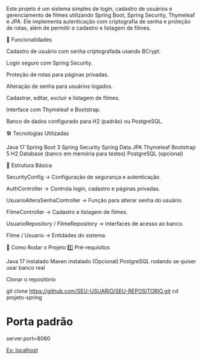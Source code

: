 Este projeto é um sistema simples de login, cadastro de usuários e gerenciamento de filmes utilizando Spring Boot, Spring Security, Thymeleaf e JPA.
Ele implementa autenticação com criptografia de senha e proteção de rotas, além de permitir o cadastro e listagem de filmes.

📌 Funcionalidades

Cadastro de usuário com senha criptografada usando BCrypt.

Login seguro com Spring Security.

Proteção de rotas para páginas privadas.

Alteração de senha para usuários logados.

Cadastrar, editar, excluir e listagem de filmes.

Interface com Thymeleaf e Bootstrap.

Banco de dados configurado para H2 (padrão) ou PostgreSQL.

🛠 Tecnologias Utilizadas

Java 17
Spring Boot 3
Spring Security
Spring Data JPA
Thymeleaf
Bootstrap 5
H2 Database (banco em memória para testes)
PostgreSQL (opcional)

📂 Estrutura Básica

SecurityConfig → Configuração de segurança e autenticação.

AuthController → Controla login, cadastro e páginas privadas.

UsuarioAlteraSenhaController → Função para alterar senha do usuário.

FilmeController → Cadastro e listagem de filmes.

UsuarioRepository / FilmeRepository → Interfaces de acesso ao banco.

Filme / Usuario → Entidades do sistema.

🚀 Como Rodar o Projeto
1️⃣ Pré-requisitos

Java 17 instalado
Maven instalado
(Opcional) PostgreSQL rodando se quiser usar banco real

Clonar o repositório

git clone https://github.com/SEU-USUARIO/SEU-REPOSITORIO.git
cd projeto-spring

# Porta padrão
server.port=8080

[Ex: localhost](http://localhost:8080/login)
